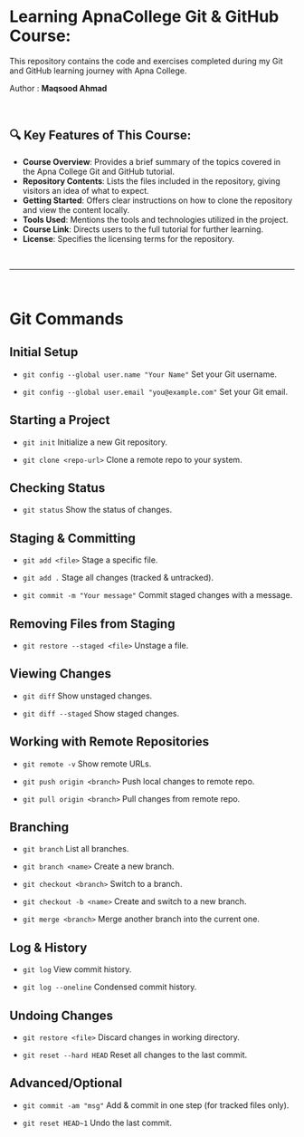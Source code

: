 # <h1>Learning ApnaCollege Git &amp; GitHub Course: </h1>

<p>This repository contains the code and exercises completed during my Git and GitHub learning journey with Apna College.</p>
<p>Author : <b>Maqsood Ahmad</b></p>
<br>
<h2>🔍 Key Features of This Course:</h2>

- **Course Overview**: Provides a brief summary of the topics covered in the Apna College Git and GitHub tutorial.
- **Repository Contents**: Lists the files included in the repository, giving visitors an idea of what to expect.
- **Getting Started**: Offers clear instructions on how to clone the repository and view the content locally.
- **Tools Used**: Mentions the tools and technologies utilized in the project.
- **Course Link**: Directs users to the full tutorial for further learning.
- **License**: Specifies the licensing terms for the repository.
<br>
<hr><br>

# Git Commands

## Initial Setup

- `git config --global user.name "Your Name"`
  Set your Git username.

- `git config --global user.email "you@example.com"`
  Set your Git email.

## Starting a Project

- `git init`
  Initialize a new Git repository.

- `git clone <repo-url>`
  Clone a remote repo to your system.

## Checking Status

- `git status`
  Show the status of changes.

## Staging & Committing

- `git add <file>`
  Stage a specific file.

- `git add .`
  Stage all changes (tracked & untracked).

- `git commit -m "Your message"`
  Commit staged changes with a message.

## Removing Files from Staging

- `git restore --staged <file>`
  Unstage a file.

## Viewing Changes

- `git diff`
  Show unstaged changes.

- `git diff --staged`
  Show staged changes.

## Working with Remote Repositories

- `git remote -v`
  Show remote URLs.

- `git push origin <branch>`
  Push local changes to remote repo.

- `git pull origin <branch>`
  Pull changes from remote repo.

## Branching

- `git branch`
  List all branches.

- `git branch <name>`
  Create a new branch.

- `git checkout <branch>`
  Switch to a branch.

- `git checkout -b <name>`
  Create and switch to a new branch.

- `git merge <branch>`
  Merge another branch into the current one.

## Log & History

- `git log`
  View commit history.

- `git log --oneline`
  Condensed commit history.

## Undoing Changes

- `git restore <file>`
  Discard changes in working directory.

- `git reset --hard HEAD`
  Reset all changes to the last commit.

## Advanced/Optional

- `git commit -am "msg"`
  Add & commit in one step (for tracked files only).

- `git reset HEAD~1`
  Undo the last commit.

